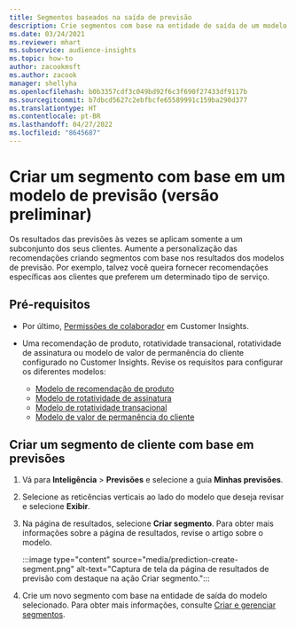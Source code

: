 ```yaml
---
title: Segmentos baseados na saída de previsão
description: Crie segmentos com base na entidade de saída de um modelo de previsão.
ms.date: 03/24/2021
ms.reviewer: mhart
ms.subservice: audience-insights
ms.topic: how-to
author: zacookmsft
ms.author: zacook
manager: shellyha
ms.openlocfilehash: b0b3357cdf3c049bd92f6c3f690f27433df9117b
ms.sourcegitcommit: b7dbcd5627c2ebfbcfe65589991c159ba290d377
ms.translationtype: HT
ms.contentlocale: pt-BR
ms.lasthandoff: 04/27/2022
ms.locfileid: "8645687"
---
```

# <a name="create-a-segment-based-on-a-prediction-model-preview"></a>Criar um segmento com base em um modelo de previsão (versão preliminar)

Os resultados das previsões às vezes se aplicam somente a um subconjunto dos seus clientes. Aumente a personalização das recomendações criando segmentos com base nos resultados dos modelos de previsão. Por exemplo, talvez você queira fornecer recomendações específicas aos clientes que preferem um determinado tipo de serviço. 

## <a name="prerequisites"></a>Pré-requisitos

- Por último, [Permissões de colaborador](permissions.md) em Customer Insights.

- Uma recomendação de produto, rotatividade transacional, rotatividade de assinatura ou modelo de valor de permanência do cliente configurado no Customer Insights. Revise os requisitos para configurar os diferentes modelos:

  - [Modelo de recomendação de produto](predict-product-recommendation.md)
  - [Modelo de rotatividade de assinatura](predict-subscription-churn.md)
  - [Modelo de rotatividade transacional](predict-transactional-churn.md)
  - [Modelo de valor de permanência do cliente](predict-customer-lifetime-value.md)

## <a name="create-a-customer-segment-based-on-predictions"></a>Criar um segmento de cliente com base em previsões

1. Vá para **Inteligência** > **Previsões** e selecione a guia **Minhas previsões**.

1. Selecione as reticências verticais ao lado do modelo que deseja revisar e selecione **Exibir**.

1. Na página de resultados, selecione **Criar segmento**. Para obter mais informações sobre a página de resultados, revise o artigo sobre o modelo.

   :::image type="content" source="media/prediction-create-segment.png" alt-text="Captura de tela da página de resultados de previsão com destaque na ação Criar segmento.":::

1. Crie um novo segmento com base na entidade de saída do modelo selecionado. Para obter mais informações, consulte [Criar e gerenciar segmentos](segments.md).